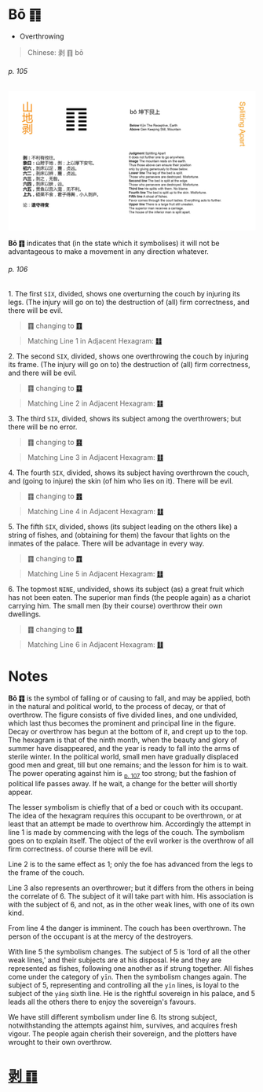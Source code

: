 # Bō ䷖

* Overthrowing

> Chinese: 剥 ䷖ bō

###### p. 105

![Bo](shapes/23.jpg)

**Bō ䷖** indicates that (in the state which it symbolises) it will not be advantageous to make a movement in any direction whatever.

###### p. 106

1.<a name="23.1"></a> The first `SIX`, divided, shows one overturning the couch by injuring its legs. (The injury will go on to) the destruction of (all) firm correctness, and there will be evil.

> **䷖** changing to [**䷚**](e9a290yi.md#27.1)

> Matching Line 1 in Adjacent Hexagram: [**䷗**](e5a48dfu.md#24.1)

2.<a name="23.2"></a> The second `SIX`, divided, shows one overthrowing the couch by injuring its frame. (The injury will go on to) the destruction of (all) firm correctness, and there will be evil.

> **䷖** changing to [**䷃**](e89299meng.md#4.2)

> Matching Line 2 in Adjacent Hexagram: [**䷗**](e5a48dfu.md#24.2)

3.<a name="23.3"></a> The third `SIX`, divided, shows its subject among the overthrowers; but there will be no error.

> **䷖** changing to [**䷳**](e889aegen.md#52.3)

> Matching Line 3 in Adjacent Hexagram: [**䷗**](e5a48dfu.md#24.3)

4.<a name="23.4"></a> The fourth `SIX`, divided, shows its subject having overthrown the couch, and (going to injure) the skin (of him who lies on it). There will be evil.

> **䷖** changing to [**䷢**](e6998bjin.md#35.4)

> Matching Line 4 in Adjacent Hexagram: [**䷗**](e5a48dfu.md#24.4)

5.<a name="23.5"></a> The fifth `SIX`, divided, shows (its subject leading on the others like) a string of fishes, and (obtaining for them) the favour that lights on the inmates of the palace. There will be advantage in every way.

> **䷖** changing to [**䷓**](e8a782guan.md#20.5)

> Matching Line 5 in Adjacent Hexagram: [**䷗**](e5a48dfu.md#24.5)

6.<a name="23.6"></a> The topmost `NINE`, undivided, shows its subject (as) a great fruit which has not been eaten. The superior man finds (the people again) as a chariot carrying him. The small men (by their course) overthrow their own dwellings.

> **䷖** changing to [**䷁**](e59da4kun.md#2.6)

> Matching Line 6 in Adjacent Hexagram: [**䷗**](e5a48dfu.md#24.6)

# Notes

**Bō ䷖** is the symbol of falling or of causing to fall, and may be applied, both in the natural and political world, to the process of decay, or that of overthrow. The figure consists of five divided lines, and one undivided, which last thus becomes the prominent and principal line in the figure. Decay or overthrow has begun at the bottom of it, and crept up to the top. The hexagram is that of the ninth month, when the beauty and glory of summer have disappeared, and the year is ready to fall into the arms of sterile winter. In the political world, small men have gradually displaced good men and great, till but one remains; and the lesson for him is to wait. The power operating against him is <sub>[p. 107](e5a48dfu.md#p-107)</sub> too strong; but the fashion of political life passes away. If he wait, a change for the better will shortly appear.

The lesser symbolism is chiefly that of a bed or couch with its occupant. The idea of the hexagram requires this occupant to be overthrown, or at least that an attempt be made to overthrow him. Accordingly the attempt in line 1 is made by commencing with the legs of the couch. The symbolism goes on to explain itself. The object of the evil worker is the overthrow of all firm correctness. of course there will be evil.

Line 2 is to the same effect as 1; only the foe has advanced from the legs to the frame of the couch.

Line 3 also represents an overthrower; but it differs from the others in being the correlate of 6. The subject of it will take part with him. His association is with the subject of 6, and not, as in the other weak lines, with one of its own kind.

From line 4 the danger is imminent. The couch has been overthrown. The person of the occupant is at the mercy of the destroyers.

With line 5 the symbolism changes. The subject of 5 is 'lord of all the other weak lines,' and their subjects are at his disposal. He and they are represented as fishes, following one another as if strung together. All fishes come under the category of `yīn`. Then the symbolism changes again. The subject of 5, representing and controlling all the `yīn` lines, is loyal to the subject of the `yáng` sixth line. He is the rightful sovereign in his palace, and 5 leads all the others there to enjoy the sovereign's favours.

We have still different symbolism under line 6. Its strong subject, notwithstanding the attempts against him, survives, and acquires fresh vigour. The people again cherish their sovereign, and the plotters have wrought to their own overthrow.

# [剥 ䷖](e589a5bo_cn.md)
